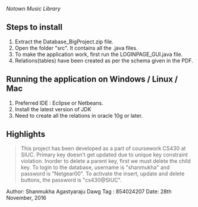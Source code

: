 
*Notown Music Library*

Steps to install
----------------

1. Extract the Database_BigProject.zip file.
2. Open the folder "src". It contains all the .java files.
3. To make the application work, first run the LOGINPAGE_GUI.java file.
4. Relations(tables) have been created as per the schema given in the PDF.

Running the application on Windows / Linux / Mac
------------------------------------------------

1. Preferred IDE : Eclipse or Netbeans.
2. Install the latest version of JDK
3. Need to create all the relations in oracle 10g or later.

Highlights
-------------------
> This project has been developed as a part of coursework CS430 at SIUC.
> Primary key doesn't get updated due to unique key constraint violation.
> Inorder to delete a parent key, first we must delete the child key.
> To login to the database, username is "shanmukha" and password is "Netgear00".
> To activate the insert, update and delete buttons, the password is "cs430@SIUC".

Author: Shanmukha Agastyaraju
Dawg Tag : 854024207
Date: 28th November, 2016

